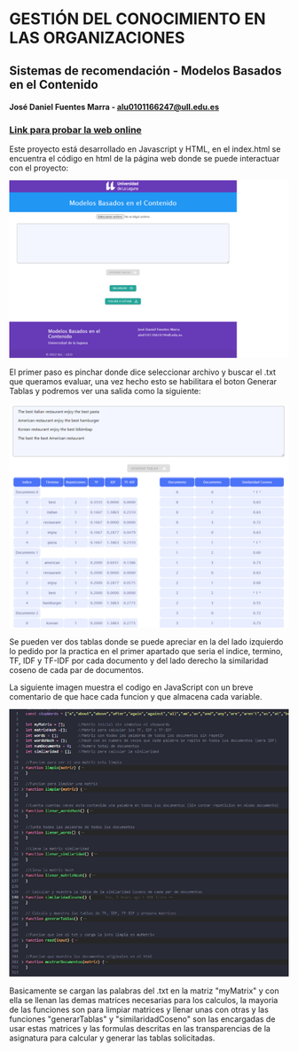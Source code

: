 # GESTIÓN DEL CONOCIMIENTO EN LAS ORGANIZACIONES
## Sistemas de recomendación - Modelos Basados en el Contenido
#### José Daniel Fuentes Marra - alu0101166247@ull.edu.es

### **[Link para probar la web online](https://alu0101166247.github.io/GCO-SR-Modelos-Basados-en-el-Contenido/)**

Este proyecto está desarrollado en Javascript y HTML, en el index.html se encuentra el código en html de la página web donde se puede interactuar con el proyecto:

![index](images/index.png)

El primer paso es pinchar donde dice seleccionar archivo y buscar el .txt que queramos evaluar, una vez hecho esto se habilitara el boton Generar Tablas y podremos ver una salida como la siguiente:

![.js](images/tablas.png)

Se pueden ver dos tablas donde se puede apreciar en la del lado izquierdo lo pedido por la practica en el primer apartado que seria el indice, termino, TF, IDF y TF-IDF por cada documento y del lado derecho la similaridad coseno de cada par de documentos.

La siguiente imagen muestra el codigo en JavaScript con un breve comentario de que hace cada funcion y que almacena cada variable.

![.js](images/js.png)

Basicamente se cargan las palabras del .txt en la matriz "myMatrix" y con ella se llenan las demas matrices necesarias para los calculos, la mayoria de las funciones son para limpiar matrices y llenar unas con otras y las funciones "generarTablas" y "similaridadCoseno" son las encargadas de usar estas matrices y las formulas descritas en las transparencias de la asignatura para calcular y generar las tablas solicitadas.
